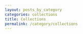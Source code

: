 ```yaml
---
layout: posts_by_category
categories: collections
title: Collections
permalink: /category/collections
---
```


